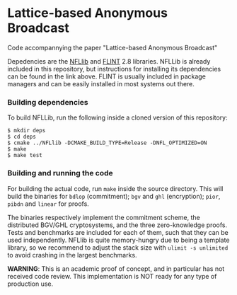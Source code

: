 # Lattice-based Anonymous Broadcast

Code accompannying the paper "Lattice-based Anonymous Broadcast"

Depedencies are the [NFLlib](https://github.com/quarkslab/NFLlib) and [FLINT](https://flintlib.org/doc/) 2.8 libraries.
NFLLib is already included in this repository, but instructions for installing its dependencies can be found in the link above.
FLINT is usually included in package managers and can be easily installed in most systems out there.

### Building dependencies

To build NFLLib, run the following inside a cloned version of this repository:

```
$ mkdir deps
$ cd deps
$ cmake ../NFLlib -DCMAKE_BUILD_TYPE=Release -DNFL_OPTIMIZED=ON
$ make
$ make test
```
### Building and running the code

For building the actual code, run `make` inside the source directory. This will build the binaries for `bdlop` (commitment); `bgv` and `ghl` (encryption); `pior`, `pibdn` and `linear` for proofs.

The binaries respectively implement the commitment scheme, the distributed BGV/GHL cryptosystems, and the three zero-knowledge proofs. Tests and benchmarks are included for each of them, such that they can be used independently. NFLlib is quite memory-hungry due to being a template library, so we recommend to adjust the stack size with `ulimit -s unlimited` to avoid crashing in the largest benchmarks.

__WARNING__: This is an academic proof of concept, and in particular has not received code review. This implementation is NOT ready for any type of production use.
